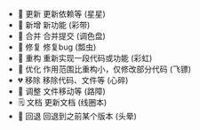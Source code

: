 - 🌟 更新 更新依赖等 (星星)
- 🎉 新增 新功能 (彩带)
- 🎨 合并 合并提交 (调色盘)
- 🐞 修复 修复bug (瓢虫)
- 🌈 重构 重新实现一段代码或功能 (彩虹)
- 🎯 优化 作用范围比重构小，仅修改部分代码 (飞镖)
- 💔 移除 移除代码、文件等 (心碎)
- 🚧 调整 文件移动等 (路障)
- 🗒️ 文档 更新文档 (线圈本)
- 💫 回退 回退到之前某个版本 (头晕)